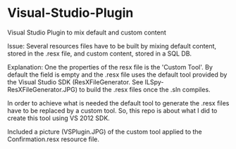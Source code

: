 # Visual-Studio-Plugin
Visual Studio Plugin to mix default and custom content

Issue:
Several resources files have to be built by mixing default content, stored in the .resx file, and custom content, stored in a SQL DB. 

Explanation:
One the properties of the resx file is the 'Custom Tool'. 
By default the field is empty and the .resx file uses the default tool provided by the Visual Studio SDK (ResXFileGenerator. See ILSpy-ResXFileGenerator.JPG) to build the .resx files once the .sln compiles.

In order to achieve what is needed the default tool to generate the .resx files have to be replaced by a custom tool.
So, this repo is about what I did to create this tool using VS 2012 SDK.

Included a picture (VSPlugin.JPG) of the custom tool applied to the Confirmation.resx resource file.








